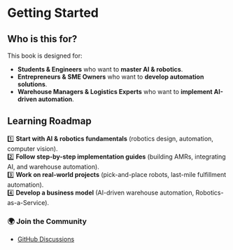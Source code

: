 # Getting Started

## Who is this for?
This book is designed for:
- **Students & Engineers** who want to **master AI & robotics**.
- **Entrepreneurs & SME Owners** who want to **develop automation solutions**.
- **Warehouse Managers & Logistics Experts** who want to **implement AI-driven automation**.

## Learning Roadmap
1️⃣ **Start with AI & robotics fundamentals** (robotics design, automation, computer vision).  
2️⃣ **Follow step-by-step implementation guides** (building AMRs, integrating AI, and warehouse automation).  
3️⃣ **Work on real-world projects** (pick-and-place robots, last-mile fulfillment automation).  
4️⃣ **Develop a business model** (AI-driven warehouse automation, Robotics-as-a-Service).  

### 🌍 **Join the Community**
- [GitHub Discussions](https://github.com/OpenAMR)  
  
